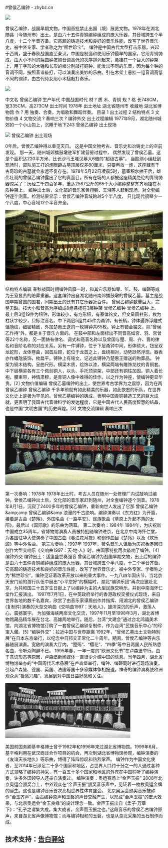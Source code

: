 #曾侯乙编钟 - zhybz.cn

<img src="https://raw.githubusercontent.com/ly2018/ly2018.github.io/master/assets/images/1.png">

曾侯乙编钟，战国早期文物，中国首批禁止出国（境）展览文物。1978年在湖北随县（今随州市）出土。是由六十五件青铜编钟组成的庞大乐器，其音域跨五个半八度，十二个半音齐备。它高超的铸造技术和良好的音乐性能，改写了世界音乐史，被中外专家、学者称之为“稀世珍宝”。
编钟是中国古代大型打击乐器，兴起于西周，盛于春秋战国直至秦汉。中国是制造和使用乐钟最早的国家。它用青铜铸成，由大小不同的扁圆钟按照音调高低的次序排列起来，悬挂在一个巨大的钟架上，用丁字形的木锤和长形的棒分别敲打铜钟，能发出不同的乐音，因为每个钟的音调不同，按照音谱敲打，可以演奏出美妙的乐曲。引在木架上悬挂一组音调高低不同的铜钟，由古代侍女用小木槌敲打奏乐。

<img src="https://raw.githubusercontent.com/ly2018/ly2018.github.io/master/assets/images/2.png">

中文名 曾侯乙编钟 生产年代 中国战国时代 材 ?  质 木、青铜 规 ?  格 长748CM，宽335CM，高273CM 出土时间 1978年 出土地址 湖北省随州市 收藏地 湖北省博物馆 作 ?  用 独奏、合奏，为唱歌和舞蹈伴奏。
目录
1 出土过程
2 结构特点
3 文物价值
4 文物交流
? 奏响三次
? 编钟外交
出土过程编辑
1977年9月，湖北随州城郊的一个小山包上，沉睡于地下243
曾侯乙编钟 出土现场

<img src="https://raw.githubusercontent.com/ly2018/ly2018.github.io/master/assets/images/3.png">
曾侯乙编钟 出土现场

0年后，曾侯乙编钟得以重见天日。 这是中国文物考古、音乐史和冶铸史上的空前发现。 那一天，随州城郊擂鼓墩驻军扩建营房过程中， 偶然发现了曾侯乙墓。这是个面积达220平方米、比长沙马王堆汉墓大6倍的“超级古墓”。 当勘测小组赶到现场时，部队施工打的炮眼距古墓顶层仅差80厘米，只要再放一炮，这座藏有千古奇珍的古墓就会永远不复存在。1978年5月22日凌晨5时，墓室积水抽干后，雄伟壮观的曾侯乙编钟露出了它的真面目，所有在场的人都被这座精美绝伦的青铜铸器惊呆了：历经二千四百多年，重达2567公斤的65个大小编钟整整齐齐地挂在木质钟架上。
编钟出土后，文化部的音乐家黄翔鹏、王湘等人赶到现场，对全套编钟逐个测音。检测结果显示：曾侯乙编钟音域跨越5个半八度， 只比现代钢琴少一个八度，中心音域12个半音齐全。

<img src="https://raw.githubusercontent.com/ly2018/ly2018.github.io/master/assets/images/a.jpg">

结构特点编辑
春秋战国时期编钟风靡一时，和其它乐器如琴、笙、鼓、编磬等成为王室显贵的陪葬重器。这套编钟出自湖北随州南郊擂鼓墩的曾侯乙墓。墓主是战国早期曾国的国君，同期出土的还有其它乐器近百件。
曾侯乙编钟数量巨大，完整无缺。按大小和音高为序编成8组悬挂在3层钟架
曾侯乙编钟
曾侯乙编钟
上。最上层3组19件为钮钟，形体较小，有方形钮，有篆体铭文，但文呈圆柱形，枚为柱状字较少，只标注音名。中下两层5组共45件为甬钟，有长柄，钟体遍饰浮雕式蟠虺纹，细密精致，外加楚惠王送的一枚镈钟共65枚。钟上有错金铭文，除“曾侯乙作持”外，都是关于音乐方面的。
在鼓中部和左面标出不同音高如宫、羽、宫曾等22个名称，另一面铸有律名、调式和高音名称以及曾国与楚、周、齐、晋的律名和音阶名称的对应关系。另有一件镈钟，位于下层甬钟中间，形体硕大，钮呈双龙蛇形，龙体卷曲，回首后顾，蛇位于龙首之上，盘绕相对，动势跃然浮现。器表亦作蟠虺装饰，枚扁平。镈钟上有铭文，记述此镈钟乃楚惠王赠送的殉葬品。
钟架为铜木结构，呈曲尺形。横梁木质，绘饰以漆，横梁两端有雕饰龙纹的青铜套。中下层横梁各有三个佩剑铜人，以头、手托顶梁架，中部还有铜柱加固。铜人着长袍，腰束带，神情肃穆，是青铜人像中难得的佳作。以之作为钟座，使编钟更显华贵。[2] 
文物价值编辑
曾侯乙墓编钟的出土，使世界考古学界为之震惊，因为在两
曾侯乙编钟
曾侯乙编钟
千多年前就有如此精美的乐器，如此恢宏的乐队，在世界文化史上是极为罕见的。曾侯乙墓编钟的铸成，表明中国青铜铸造工艺的巨大成就，更表明了我国古代音律科学的发达程度，它是中国古代人民高度智慧的结晶，也是中国“文明古国”的历史辉煌。[3] 
文物交流编辑
奏响三次

<img src="https://raw.githubusercontent.com/ly2018/ly2018.github.io/master/assets/images/b.jpg">

第一次奏响：1978年
1978年出土时，考古人员在随州一处修理厂内试敲响过编钟。曾侯乙编钟出土后，文化部的音乐家赶到随州，对全套编钟逐个测音。1978年8月1日，沉寂了2400多年的曾侯乙编钟，重新向世人发出了它那
曾侯乙编钟&amp;amp;amp
曾侯乙编钟&amp;amp
浪漫的千古绝响。编钟演奏以《东方红》为开篇，接着是古曲《楚殇》、外国名曲《一路平安》、民族歌曲《草原上升起不落的太阳》，最后以《国际歌》的乐曲为落幕。
第二次奏响：1984年
1984年，为庆祝新中国成立35周年，省博物馆演奏人员被特批随编钟进京，在北京中南海怀仁堂，为各国驻华大使演奏了中国古曲《春江花月夜》和创作曲目《楚殇》以及《欢乐颂》等中外名曲。
第三次奏响：1997年
1997年，著名音乐人谭盾为庆祝香港回归创作大型交响乐《交响曲1997：天·地·人》时，由国家特批再次敲响了编钟。[4] 
编钟外交
编钟出土：适逢盛世奏强音
曾侯乙编钟为战国早期文物，出土后的编钟是由六十五件青铜编钟组成的庞大乐器，其音域跨五个半八度，十二个半音齐备。它高超的铸造技术和良好的音乐性能，改写了世界音乐史，被中外专家、学者称之为“稀世珍宝”。编钟见证着改革开放以来的重大事件。一九八四年国庆节，当北京天安门前的游行队伍中展出“小平您好”的横幅时，湖北“编钟乐团”再次应邀赴北京，为共和国三十五岁生日献上了以编钟为主的大型民族交响乐，并到中南海怀仁堂作汇报演出。
1997年7月1日，在中英政府举行的香港政权交接仪式现场，来自世界各地的数千名嘉宾，欣赏了由音乐家谭盾创作并指挥、用湖北的曾侯乙编钟(复制件)演奏的大型交响曲《交响曲1997：天地人》，雄浑深沉的乐声，激荡人心，震撼寰宇。
为加强海峡两岸文化交流，1997年11月至1998年3月，湖北省博物馆藏品精华展在台北、高雄两地举行。随后，台湾“文建会”通过台北鸿禧美术馆，向湖北省博物馆订购了一套曾侯乙编钟复制件，作为台湾“民族音乐中心”的珍宝入藏。[5] 
“编钟外交”：拉近中国与世界距离
1992年，“曾侯乙墓出土文物特别展”在日本东京举行，以纪念中日邦交正常化二十周年。期间，曾侯乙编钟等古乐器随展演奏。宽敞的演奏大厅内，“楚殇”、“樱花”、“四季”等中日两国人民所熟悉名曲，令听众陶醉不已。
1995年春，一年一度的“欧洲文化节”在卢森堡举行。由于意识形态等原因，卢森堡新闻媒体一直很少介绍中国的信息。当年四月，湖北省博物馆举办的“中国周代艺术品展”在卢森堡举行，编钟、编磬同时进行现场演奏，引起卢森堡、德国、英国、法国等国十多家媒体争相报道。神奇的编钟演奏使欧洲观众从“极感兴趣”，发展到对中国日益好感和关注。

<img src="https://raw.githubusercontent.com/ly2018/ly2018.github.io/master/assets/images/c.jpg">

美国前国务卿基辛格博士曾于1982年和1996年来过湖北省博物馆。1999年6月，基辛格利用在武汉商谈合作项目的机会，再次到湖北省博物馆参观，编钟演奏的《友谊天长地久》等乐曲，博得了阵阵惊叹和热烈掌声。
编钟作为中国文化使者，至2014年已涉足二十多个国家和地区，占世界人口约十分之一的人通过各种方式领略了编钟的神采，有一百五十多个国家和地区的外宾在中国聆听了编钟演奏，许多外国领导人还亲自演奏过。
编钟演奏：奥运赛场上“金声玉振”
2008年北京奥运会颁奖台上，中外观众在“金声玉振”颁奖音乐声中，见证着一枚枚奥运金牌的诞生。这也是编钟音乐首次亮相世界性体育盛会。
北京奥运会颁奖音乐被称作“金玉齐声”，由古编钟原声和玉磬的声音交融产生，以形成“金声玉振”的宏大效果，与北京奥运会“金玉良缘”的设计理念一致。金声玉振出自《孟子·万章下》：“孔子之谓集大成。集大成者，金声而玉振之也。”这段音乐的曾侯乙古编钟原声，来自湖北省声像博物馆；而与编钟相和的玉磬，也是从湖北采集的玉石制作而成。

<h2>技术支持：<a target="_blank" href="http://gaoby.cn/">告白驿站</a></h2>
